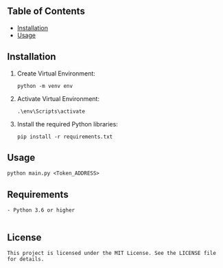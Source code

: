 

## Table of Contents
- [Installation](#installation)
- [Usage](#usage)


## Installation

1. Create Virtual Environment:
    ```
    python -m venv env 
    ```

2. Activate Virtual Environment:
    ```
    .\env\Scripts\activate
    ```
2. Install the required Python libraries:
    ```
    pip install -r requirements.txt
    ```

## Usage

```
python main.py <Token_ADDRESS> 

```



## Requirements

```
- Python 3.6 or higher


```


## License

```
This project is licensed under the MIT License. See the LICENSE file for details.

```
